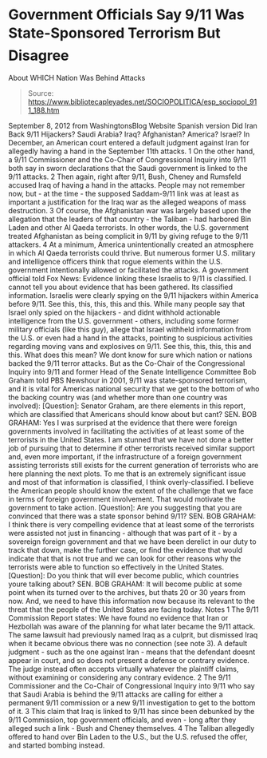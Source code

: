 # Government Officials Say 9/11 Was State-Sponsored Terrorism But Disagree 
About WHICH Nation Was Behind Attacks

> Source: https://www.bibliotecapleyades.net/SOCIOPOLITICA/esp_sociopol_911_188.htm

September 8, 2012
from
WashingtonsBlog Website
Spanish version
Did Iran Back
9/11 Hijackers?
Saudi Arabia?
Iraq?
Afghanistan?
America?
Israel?
In December, an American court
entered a default judgment against Iran
for allegedly having a hand in the September 11th attacks.
1
On the other hand, a 9/11 Commissioner and
the Co-Chair of Congressional Inquiry into 9/11 both say in sworn
declarations that
the Saudi government is linked to the 9/11 attacks.
2
Then again, right after 9/11, Bush, Cheney and
Rumsfeld
accused Iraq of having a
hand in the attacks.
People may not remember now, but - at the
time - the supposed Saddam-9/11 link
was at least as important a justification for the Iraq war as the alleged
weapons of mass destruction. 3
Of course, the
Afghanistan war was
largely based upon the allegation that the leaders of that country - the
Taliban - had harbored Bin Laden and other Al Qaeda terrorists. In other
words, the U.S. government treated Afghanistan as being complicit in 9/11 by
giving refuge to the 9/11 attackers. 4
At a minimum,
America unintentionally
created an atmosphere in which Al Qaeda terrorists could thrive. But
numerous former U.S. military and intelligence officers
think that rogue elements within the U.S. government intentionally
allowed or facilitated the attacks.
A government official
told Fox News:
Evidence linking these
Israelis to 9/11 is
classified. I cannot tell you about evidence that has been gathered.
Its classified information.
Israelis were clearly spying on the 9/11
hijackers within America before 9/11. See
this,
this,
this,
this and
this.
While many people say that Israel only spied
on the hijackers - and didnt withhold actionable intelligence from the U.S.
government - others, including some former military officials (like
this guy), allege that Israel withheld information from the U.S. or even
had a hand in the attacks, pointing to suspicious activities regarding
moving vans and explosives on 9/11. See
this,
this,
this,
this and
this.
What does this mean? We dont know for sure
which nation or nations backed the 9/11 terror attacks.
But as the Co-Chair of the Congressional Inquiry
into 9/11 and former Head of the Senate Intelligence Committee Bob Graham
told PBS Newshour in 2001, 9/11 was state-sponsored terrorism, and it is
vital for Americas national security that we get to the bottom of who the
backing country was (and whether more than one country was involved):
[Question]: Senator Graham, are there
elements in this report, which are classified that Americans should know
about but cant?
SEN. BOB GRAHAM: Yes
I was surprised at
the evidence that there were foreign
governments involved in facilitating the activities of at least some of
the terrorists in the United States.
I am stunned that we have not done a better
job of pursuing that to determine if other terrorists received similar
support and, even more important, if
the infrastructure of a foreign government assisting terrorists still
exists for the current generation of terrorists who are here planning
the next plots.
To me that is an extremely significant issue
and most of that information is classified, I think overly-classified.
I believe the American people should
know the extent of the challenge that we face in terms of foreign
government involvement. That would motivate the government to
take action.
[Question]: Are you suggesting that you are
convinced that there was a state sponsor behind 9/11?
SEN. BOB GRAHAM: I think
there is very compelling evidence that
at least some of the terrorists were assisted not just in financing -
although that was part of it - by a sovereign foreign government
and that we have been derelict in our duty to track that down, make the
further case, or find the evidence that would indicate that that is not
true and we can look for other reasons why the terrorists were able to
function so effectively in the United States.
[Question]: Do you think that will ever
become public, which countries youre talking about?
SEN. BOB GRAHAM: It will become public at
some point when its turned over to the archives, but thats 20 or 30
years from now. And, we need to have
this information now because its relevant to the threat that the people
of the United States are facing today.
Notes
1
The 9/11 Commission Report
states:
We have found no evidence that Iran or
Hezbollah was aware of the planning for what later became the 9/11
attack.
The same lawsuit had
previously named Iraq as a culprit, but dismissed Iraq when it
became obvious there was no connection (see note 3).
A default judgment - such as the one against
Iran - means that the defendant doesnt appear in court, and so does not
present a defense or contrary evidence. The judge instead often accepts
virtually whatever the plaintiff claims, without examining or
considering any contrary evidence.
2
The 9/11 Commissioner and the Co-Chair of Congressional Inquiry into
9/11 who say that Saudi Arabia is behind the 9/11 attacks are calling
for either a permanent
9/11 commission or a
new 9/11 investigation to get to the bottom of it.
3
This claim that Iraq is linked to 9/11 has since been debunked by the
9/11 Commission, top government officials, and even - long after
they alleged such a link -
Bush and
Cheney themselves.
4
The Taliban allegedly
offered to hand over Bin Laden to the U.S., but the U.S. refused the
offer, and started bombing instead.
